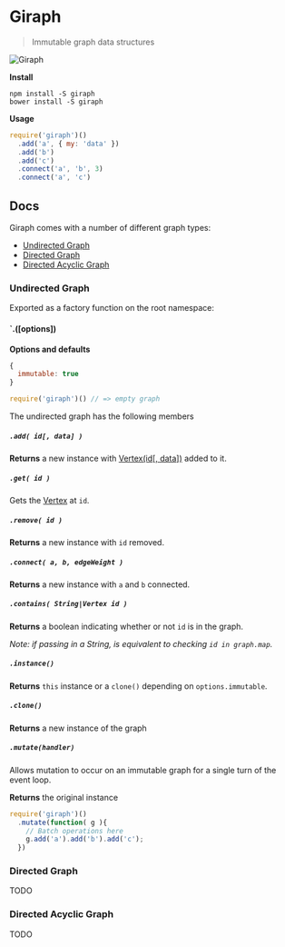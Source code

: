 # Giraph

> Immutable graph data structures

![Giraph](http://storage.j0.hn/giraph-1.png)

__Install__

```
npm install -S giraph
bower install -S giraph
```

__Usage__

```javascript
require('giraph')()
  .add('a', { my: 'data' })
  .add('b')
  .add('c')
  .connect('a', 'b', 3)
  .connect('a', 'c')
```

## Docs

Giraph comes with a number of different graph types:

* [Undirected Graph](#undirected-graph)
* [Directed Graph](#directed-graph)
* [Directed Acyclic Graph](#directed-acyclic-graph)

### Undirected Graph

Exported as a factory function on the root namespace:

#### `.([options])

__Options and defaults__

```javascript
{
  immutable: true
}
```

```javascript
require('giraph')() // => empty graph
```

The undirected graph has the following members

##### `.add( id[, data] )`

__Returns__ a new instance with [Vertex(id[, data])](#vertex) added to it.

##### `.get( id )`

Gets the [Vertex](#vertex) at `id`.

##### `.remove( id )`

__Returns__ a new instance with `id` removed.

##### `.connect( a, b, edgeWeight )`

__Returns__ a new instance with `a` and `b` connected.

##### `.contains( String|Vertex id )`

__Returns__ a boolean indicating whether or not `id` is in the graph.

_Note: if passing in a String, is equivalent to checking `id in graph.map`._

##### `.instance()`

__Returns__ `this` instance or a `clone()` depending on `options.immutable`.

##### `.clone()`

__Returns__ a new instance of the graph

##### `.mutate(handler)`

Allows mutation to occur on an immutable graph for a single turn of the event loop.

__Returns__ the original instance

```javascript
require('giraph')()
  .mutate(function( g ){
    // Batch operations here
    g.add('a').add('b').add('c');
  })
```

### Directed Graph

TODO

### Directed Acyclic Graph

TODO
